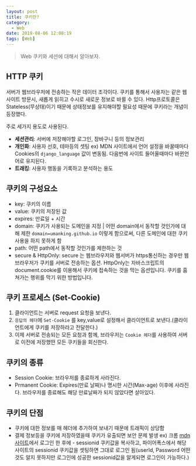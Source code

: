```yaml
---
layout: post
title: 쿠키란? 
category:
  - Web
date: 2019-08-06 12:08:19
tags: [Web]
---
```

> Web 쿠키와 세션에 대해서 알아보자. 



## HTTP 쿠키

서버가 웹브라우저에 전송하는 작은 데이터 조각이다. 쿠키를 통해서 사용자는 같은 웹사이트 방문시, 새롭게 읽히고 수시로 새로운 정보로 바뀔 수 있다. Http프로토콜은 Stateless(무상태)이기 때문에 상태정보를 유지해야할 필요성 때문에 쿠키라는 개념이 등장했다.



주로 세가지 용도로 사용된다. 

- **세션관리**: 서버에 저장해야할 로그인, 장바구니 등의 정보관리
- **개인화**: 사용자 선호, 테마등의 셋팅 
  ex) MDN 사이트에서 언어 설정을 바꿀때마다 Cookies의 `django_language` 값이 변동됨. 다음번에 사이트 들어올때마다 바뀐언어로 유지된다. 
- **트래킹**: 사용자 행동을 기록하고 분석하는 용도



## 쿠키의 구성요소

- key: 쿠키의 이름
- value: 쿠키의 저장된 값 
- expires: 만료일 + 시간
- domain: 쿠키가 사용되는 도메인을 지정 | 어떤 domain에서 동작할 것인가에 대해 제한
  `domain=umanking.github.io`
  이렇게 함으로써, 다른 도메인에 대한 쿠키 사용을 하지 못하게 함
- path: 어떤 path에서 동작할 것인가를 제한하는 것
- secure & HttpOnly: secure 는 웹브라우저와 웹서버가 https통신하는 경우만 웹브라우저가 쿠키를 서버로 전송하는 옵션. HttpOnly는 자바스크립트의 document.cookie를 이용해서 쿠키에 접속하는 것을 막는 옵션입니다. 쿠키를 훔쳐가는 행위를 막기 위한 방법입니다.



## 쿠키 프로세스 (Set-Cookie) 

1. 클라이언트는 서버로 request 요청을 보낸다.
2. `응답의 헤더`에 `Set-Cookie` 를 key,value로 설정해서 클라이언트로 보낸다.(클라이언트에게 쿠키를 저장하라고 전달한다.)
3. 이제 서버로 전송되는 모든 요청과 함께, 브라우저는 `Cookie 헤더`를 사용하여 서버로 이전에 저장했떤 모든 쿠키들을 회신한다. 



## 쿠키의 종류

- Session Cookie: 브라우저를 종료하게 사라진다.
- Prmanent Cookie: Expires(만료 날짜)나 명시한 시간(Max-age) 이후에 사라진다. 브라우저를 종료해도 해당 만료날짜가 되지 않았다면 살아있다. 



## 쿠키의 단점 

- 쿠키에 대한 정보를 매 헤더에 추가하여 보내기 때문에 트래픽이 상당함
- 결제 정보등을 쿠키에 저장하였을때 쿠키가 유출되면 보안 문제 발생
  ex) 크롬 [mdn 사이트](https://developer.mozilla.org/ko/)에서 로그인 한 후에 - sessionid 쿠키값을 복사하고, 파이어폭스에서 해당 사이트의 sessionid 쿠키값을 셋팅하면 그대로 로그인 됨(userId, Password 어떤 것도 알지 못하지만 로그인에 성공한 sessionid값을 알게되면 로그인이 가능하다.)